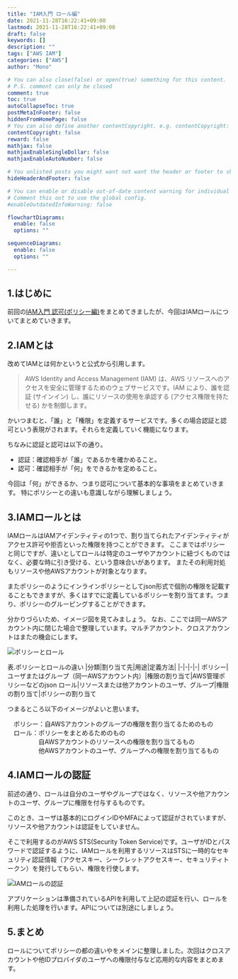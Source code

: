 ```yaml
---
title: "IAM入門 ロール編"
date: 2021-11-28T16:22:41+09:00
lastmod: 2021-11-28T16:22:41+09:00
draft: false
keywords: []
description: ""
tags: ["AWS IAM"]
categories: ["AWS"]
author: "Mono"

# You can also close(false) or open(true) something for this content.
# P.S. comment can only be closed
comment: true
toc: true
autoCollapseToc: true
postMetaInFooter: false
hiddenFromHomePage: false
# You can also define another contentCopyright. e.g. contentCopyright: "This is another copyright."
contentCopyright: false
reward: false
mathjax: false
mathjaxEnableSingleDollar: false
mathjaxEnableAutoNumber: false

# You unlisted posts you might want not want the header or footer to show
hideHeaderAndFooter: false

# You can enable or disable out-of-date content warning for individual post.
# Comment this out to use the global config.
#enableOutdatedInfoWarning: false

flowchartDiagrams:
  enable: false
  options: ""

sequenceDiagrams: 
  enable: false
  options: ""

---
```


<!--more-->
## 1.はじめに
前回の[IAM入門 認可(ポリシー編)](/post/iam-02)をまとめてきましたが、今回はIAMロールについてまとめていきます。

## 2.IAMとは
改めてIAMとは何かというと公式から引用します。
>AWS Identity and Access Management (IAM) は、AWS リソースへのアクセスを安全に管理するためのウェブサービスです。IAM により、誰を認証 (サインイン) し、誰にリソースの使用を承認する (アクセス権限を持たせる) かを制御します。

かいつまむと、「誰」と「権限」を定義するサービスです。多くの場合認証と認可という表現がされます。それらを定義していく機能になります。

ちなみに認証と認可は以下の通り。
- 認証：確認相手が「誰」であるかを確かめること。
- 認可：確認相手が「何」をできるかを定めること。

今回は「何」ができるか、つまり認可について基本的な事項をまとめていきます。
特にポリシーとの違いも意識しながら理解しましょう。

## 3.IAMロールとは
IAMロールはIAMアイデンティティの1つで、割り当てられたアイデンティティがアクセス許可や拒否といった権限を持つことができます。
ここまではポリシーと同じですが、違いとしてロールは特定のユーザやアカウントに紐づくものではなく、必要な時に引き受ける、という意味合いがあります。
またその利用対処もリソースや他AWSアカウントが対象となります。

またポリシーのようにインラインポリシーとしてjson形式で個別の権限を記載することもできますが、多くはすでに定義しているポリシーを割り当てます。つまり、ポリシーのグルーピングすることができます。

分かりづらいため、イメージ図を見てみましょう。
なお、ここでは同一AWSアカウント内に閉じた場合で整理しています。マルチアカウント、クロスアカウントはまたの機会にします。

![ポリシーとロール](/img/iam/iam-04.jpg)

表.ポリシーとロールの違い
|分類|割り当て先|用途|定義方法|
|-|-|-|-|
ポリシー|ユーザまたはグループ（同一AWSアカウント内）|権限の割り当て|AWS管理ポリシーなどのjson
ロール|リソースまたは他アカウントのユーザ、グループ|権限の割り当て|ポリシーの割り当て

つまるところ以下のイメージがよいと思います。

　ポリシー：自AWSアカウントのグループの権限を割り当てるためのもの  
　ロール：ポリシーをまとめるためのもの  
　　　　　自AWSアカウントのリソースへの権限を割り当てるもの  
　　　　　他AWSアカウントのユーザ、グループへの権限を割り当てるもの

## 4.IAMロールの認証
前述の通り、ロールは自分のユーザやグループではなく、リソースや他アカウントのユーザ、グループに権限を付与するものです。

このとき、ユーザは基本的にログインIDやMFAによって認証がされていますが、リソースや他アカウントは認証をしていません。

そこで利用するのがAWS STS(Security Token Service)です。ユーザがIDとパスワードで認証するように、IAMロールを利用するリソースはSTSに一時的なセキュリティ認証情報（アクセスキー、シークレットアクセスキー、セキュリティトークン）を発行してもらい、権限を行使します。

![IAMロールの認証](/img/iam/iam-05.jpg)

アプリケーションは準備されているAPIを利用して上記の認証を行い、ロールを利用した処理を行います。APIについては別途にしましょう。

## 5.まとめ
ロールについてポリシーの都の違いやをメインに整理しました。次回はクロスアカウントや他IDプロバイダのユーザへの権限付与など応用的な内容をまとめます。     